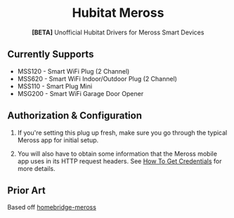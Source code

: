 <span align="center">

# Hubitat Meross
**[BETA]** Unofficial Hubitat Drivers for Meross Smart Devices

</span>

## Currently Supports

* MSS120 - Smart WiFi Plug (2 Channel)
* MSS620 - Smart WiFi Indoor/Outdoor Plug (2 Channel)
* MSS110 - Smart Plug Mini
* MSG200 - Smart WiFi Garage Door Opener

## Authorization & Configuration

1. If you're setting this plug up fresh, make sure you go through the
   typical Meross app for initial setup.

2. You will also have to obtain some information that the Meross mobile
   app uses in its HTTP request headers. See [How To Get Credentials](https://github.com/donavanbecker/homebridge-meross/wiki/Getting-Credentials) for more details.
## Prior Art

Based off [homebridge-meross](https://github.com/donavanbecker/homebridge-meross)
